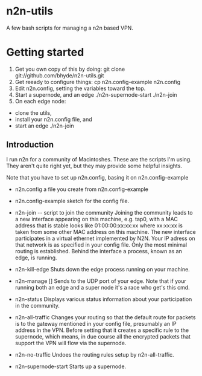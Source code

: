 # n2n-utils

A few bash scripts for managing a n2n based VPN.

# Getting started

1. Get you own copy of this by doing:
 git clone git://github.com/bhyde/n2n-utils.git 
2. Get reeady to configure things:
 cp n2n.config-example n2n.config
3. Edit n2n.config, setting the variables toward the top.
4. Start a supernode, and an edge
 ./n2n-supernode-start
 ./n2n-join
5. On each edge node:
  - clone the utils,
  - install your n2n.config file, and
  - start an edge
    ./n2n-join

## Introduction

I run n2n for a community of Macintoshes.  These are the scripts I'm using.  They aren't quite right yet, but they may provide some helpful insights.

Note that you have to set up n2n.config, basing it on n2n.config-example

+ n2n.config
    a file you create from n2n.config-example

+ n2n.config-example
    sketch for the config file.

+ n2n-join -- script to join the community
    Joining the community leads to a new interface appearing on this machine, e.g. tap0,
    with a MAC address that is stable looks like 01:00:00:xx:xx:xx where xx:xx:xx is taken
    from some other MAC address on this machine.  The new interface participates in a
    virtual ethernet implemented by N2N.  Your IP adress on that network is as specified
    in your config file.  Only the most minimal routing is established.  Behind the interface
    a process, known as an edge, is running.

+ n2n-kill-edge
    Shuts down the edge process running on your machine.

+ n2n-manage [<cmd>]
    Sends <cmd> to the UDP port of your edge.  Note that if your running both an
    edge and a super node it's a race who get's this cmd.

+ n2n-status
    Displays various status information about your participation in the community.

+ n2n-all-traffic
    Changes your routing so that the default route for packets is to the gateway
    mentioned in your config file, presumably an IP address in the VPN.  Before
    setting that it creates a specific rule to the supernode, which means, in due
    course all the encrypted packets that support the VPN will flow via the supernode.

+ n2n-no-traffic
    Undoes the routing rules setup by n2n-all-traffic.

+ n2n-supernode-start
    Starts up a supernode.